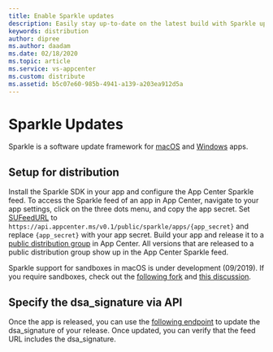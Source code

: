 ```yaml
---
title: Enable Sparkle updates
description: Easily stay up-to-date on the latest build with Sparkle update notifications.
keywords: distribution
author: dipree
ms.author: daadam
ms.date: 02/18/2020
ms.topic: article
ms.service: vs-appcenter
ms.custom: distribute
ms.assetid: b5c07e60-985b-4941-a139-a203ea912d5a
---
```


# Sparkle Updates

Sparkle is a software update framework for [macOS](http://sparkle-project.org) and [Windows](https://winsparkle.org/) apps.

## Setup for distribution

Install the Sparkle SDK in your app and configure the App Center Sparkle feed. To access the Sparkle feed of an app in App Center, navigate to your app settings, click on the three dots menu, and copy the app secret. Set [SUFeedURL](https://sparkle-project.org/documentation/customization/) to `https://api.appcenter.ms/v0.1/public/sparkle/apps/{app_secret}` and replace `{app_secret}` with your app secret. Build your app and release it to a [public distribution group](~/distribution/groups.md#public-distribution-groups) in App Center. All versions that are released to a public distribution group show up in the App Center Sparkle feed.

Sparkle support for sandboxes in macOS is under development (09/2019). If you require sandboxes, check out the [following fork](https://github.com/tumult/Sparkle) and [this discussion](https://github.com/andymatuschak/Sparkle/pull/165).

## Specify the dsa_signature via API

Once the app is released, you can use the [following endpoint](https://openapi.appcenter.ms/#/distribute/releases_update) to update the dsa_signature of your release. Once updated, you can verify that the feed URL includes the dsa_signature.